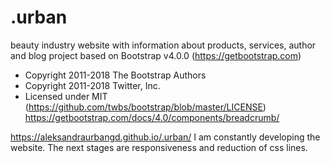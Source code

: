# .urban
beauty industry website with information about products, services, author and blog
project based on  Bootstrap v4.0.0 (https://getbootstrap.com)
 * Copyright 2011-2018 The Bootstrap Authors
 * Copyright 2011-2018 Twitter, Inc.
 * Licensed under MIT (https://github.com/twbs/bootstrap/blob/master/LICENSE)
 https://getbootstrap.com/docs/4.0/components/breadcrumb/  
 
 https://aleksandraurbangd.github.io/.urban/
 I am constantly developing the website. The next stages are responsiveness and reduction of css lines.
 
